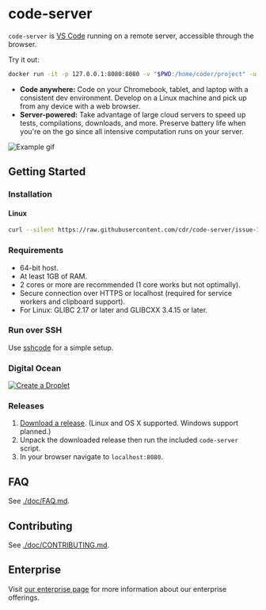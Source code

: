 # code-server

`code-server` is [VS Code](https://github.com/Microsoft/vscode) running on a
remote server, accessible through the browser.

Try it out:

```bash
docker run -it -p 127.0.0.1:8080:8080 -v "$PWD:/home/coder/project" -u "$(id -u):$(id -g)" codercom/code-server:latest
```

- **Code anywhere:** Code on your Chromebook, tablet, and laptop with a
  consistent dev environment. Develop on a Linux machine and pick up from any
  device with a web browser.
- **Server-powered:** Take advantage of large cloud servers to speed up tests,
  compilations, downloads, and more. Preserve battery life when you're on the go
  since all intensive computation runs on your server.

![Example gif](/doc/assets/code-server.gif)

## Getting Started

### Installation

#### Linux

```bash
curl --silent https://raw.githubusercontent.com/cdr/code-server/issue-1396/install_helper.sh | bash
```

### Requirements

- 64-bit host.
- At least 1GB of RAM.
- 2 cores or more are recommended (1 core works but not optimally).
- Secure connection over HTTPS or localhost (required for service workers and
  clipboard support).
- For Linux: GLIBC 2.17 or later and GLIBCXX 3.4.15 or later.

### Run over SSH

Use [sshcode](https://github.com/codercom/sshcode) for a simple setup.

### Digital Ocean

[![Create a Droplet](./doc/assets/droplet.svg)](https://marketplace.digitalocean.com/apps/code-server)

### Releases

1. [Download a release](https://github.com/cdr/code-server/releases). (Linux and
   OS X supported. Windows support planned.)
2. Unpack the downloaded release then run the included `code-server` script.
3. In your browser navigate to `localhost:8080`.

## FAQ

See [./doc/FAQ.md](./doc/FAQ.md).

## Contributing

See [./doc/CONTRIBUTING.md](./doc/CONTRIBUTING.md).

## Enterprise

Visit [our enterprise page](https://coder.com) for more information about our
enterprise offerings.
